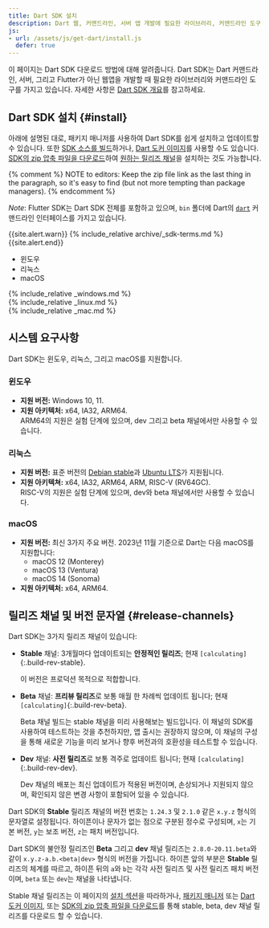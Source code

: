 ```yaml
---
title: Dart SDK 설치
description: Dart 웹, 커맨드라인, 서버 앱 개발에 필요한 라이브러리, 커맨드라인 도구 설치.
js:
- url: /assets/js/get-dart/install.js
  defer: true
---
```


이 페이지는 Dart SDK 다운로드 방법에 대해 알려줍니다.
Dart SDK는 Dart 커맨드라인, 서버, 그리고 Flutter가 아닌
웹앱을 개발할 때 필요한 라이브러리와 커맨드라인 도구를 가지고 있습니다.
자세한 사항은 [Dart SDK 개요](/tools/sdk)를 참고하세요.

## Dart SDK 설치 {#install}

아래에 설명된 대로,
패키지 매니저를 사용하여 Dart SDK를
쉽게 설치하고 업데이트할 수 있습니다.
또한 [SDK 소스를 빌드][]하거나, [Dart 도커 이미지][]를 사용할 수도 있습니다.
[SDK의 zip 압축 파일을 다운로드][]하여 [원하는 릴리즈 채널](#release-channels)을
설치하는 것도 가능합니다.

{% comment %}
NOTE to editors: Keep the zip file link as the last thing in the paragraph,
so it's easy to find (but not more tempting than package managers).
{% endcomment %}

*Note*: Flutter SDK는 Dart SDK 전체를 포함하고 있으며,
`bin` 폴더에 Dart의 [`dart`](/tools/dart-tool)
커맨드라인 인터페이스를 가지고 있습니다.

{{site.alert.warn}}
  {% include_relative archive/_sdk-terms.md %}
{{site.alert.end}}

<ul class="tabs__top-bar">
  <li class="tab-link current" data-tab="tab-sdk-install-windows">윈도우</li>
  <li class="tab-link" data-tab="tab-sdk-install-linux">리눅스</li>
  <li class="tab-link" data-tab="tab-sdk-install-mac">macOS</li>
</ul>
<div id="tab-sdk-install-windows" class="tabs__content current" markdown="1">
{% include_relative _windows.md %}
</div>
<div id="tab-sdk-install-linux" class="tabs__content" markdown="1">
{% include_relative _linux.md %}
</div>
<div id="tab-sdk-install-mac" class="tabs__content" markdown="1">
{% include_relative _mac.md %}
</div>

## 시스템 요구사항

Dart SDK는 윈도우, 리눅스, 그리고 macOS를 지원합니다.

### 윈도우

* **지원 버전:** Windows 10, 11.
* **지원 아키텍처:** x64, IA32, ARM64.<br>
  ARM64의 지원은 실험 단계에 있으며, dev 그리고 beta 채널에서만 사용할 수 있습니다.

### 리눅스

* **지원 버전:** 표준 버전의 [Debian stable][]과 [Ubuntu LTS][]가 지원됩니다.
* **지원 아키텍쳐:** x64, IA32, ARM64, ARM, RISC-V (RV64GC).<br>
  RISC-V의 지원은 실험 단계에 있으며, dev와 beta 채널에서만 사용할 수 있습니다.

### macOS

* **지원 버전:** 최신 3가지 주요 버전.
2023년 11월 기준으로 Dart는 다음 macOS를 지원합니다:
  - macOS 12 (Monterey)
  - macOS 13 (Ventura)
  - macOS 14 (Sonoma)
* **지원 아키텍처:** x64, ARM64.

## 릴리즈 채널 및 버전 문자열 {#release-channels}

Dart SDK는 3가지 릴리즈 채널이 있습니다:

* **Stable** 채널: 3개월마다 업데이트되는 **안정적인 릴리즈**;
  현재 `[calculating]`{:.build-rev-stable}.
  
  이 버전은 프로덕션 목적으로 적합합니다.
  
* **Beta** 채널: **프리뷰 릴리즈**로 보통 매월 한 차례씩 업데이트 됩니다;
  현재 `[calculating]`{:.build-rev-beta}.
  
  Beta 채널 빌드는 stable 채널을 미리 사용해보는 빌드입니다. 이 채널의
  SDK를 사용하여 테스트하는 것을 추천하지만, 앱 출시는 권장하지 않으며,
  이 채널의 구성을 통해 새로운 기능을 미리 보거나 향후 버전과의 호환성을
  테스트할 수 있습니다.
  
* **Dev** 채널: **사전 릴리즈**로 보통 격주로 업데이트 됩니다;
  현재 `[calculating]`{:.build-rev-dev}.
  
  Dev 채널의 배포는 최신 업데이트가 적용된 버전이며, 손상되거나 지원되지 않으며,
  확인되지 않은 변경 사항이 포함되어 있을 수 있습니다.

Dart SDK의 **Stable** 릴리즈 채널의 버전 번호는
`1.24.3` 및 `2.1.0` 같은 `x.y.z` 형식의 문자열로 설정됩니다. 하이픈이나 문자가 없는 점으로
구분된 정수로 구성되며, `x`는 기본 버전, `y`는 보조 버전, `z`는 패치 버전입니다.

Dart SDK의 불안정 릴리즈인 **Beta** 그리고 **dev** 채널 릴리즈는
`2.8.0-20.11.beta`와 같이 `x.y.z-a.b.<beta|dev>` 형식의 버전을 가집니다.
하이픈 앞의 부분은 **Stable** 릴리즈의 체계를 따르고, 하이픈 뒤의 `a`와 `b`는 각각
사전 릴리즈 및 사전 릴리즈 패치 버전이며, `beta` 또는 `dev`는 채널을 나타냅니다.

Stable 채널 릴리즈는 이 페이지의 [설치 섹션](#install)을 따라하거나,
[패키지 매니저][] 또는 [Dart 도커 이미지][], 또는
[SDK의 zip 압축 파일을 다운로드][]를 통해
stable, beta, dev 채널 릴리즈를 다운로드 할 수 있습니다.

[SDK constraints]: /tools/pub/pubspec#sdk-constraints
[SDK 소스를 빌드]: https://github.com/dart-lang/sdk/wiki/Building
[Dart libraries]: /libraries
[Dart 도커 이미지]: https://hub.docker.com/_/dart
[SDK의 zip 압축 파일을 다운로드]: /get-dart/archive
[Debian stable]: https://www.debian.org/releases
[Ubuntu LTS]: https://wiki.ubuntu.com/Releases
[flutter]: https://flutter.dev/docs/get-started/install
[site SDK version]: {{site.dart-api}}/{{site.data.pkg-vers.SDK.channel}}/{{site.data.pkg-vers.SDK.vers}}/index.html
[패키지 매니저]: https://github.com/dart-lang/sdk/wiki/Installing-beta-and-dev-releases-with-brew,-choco,-and-apt-get

